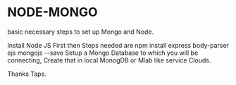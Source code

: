 # NODE-MONGO
basic necessary steps to set up Mongo and Node. 

Install Node JS First
then Steps needed are
npm install express body-parser ejs mongojs --save
Setup a Mongo Database to which you will be connecting,
Create that in local MonogDB or Mlab like service Clouds.

Thanks
Taps.


